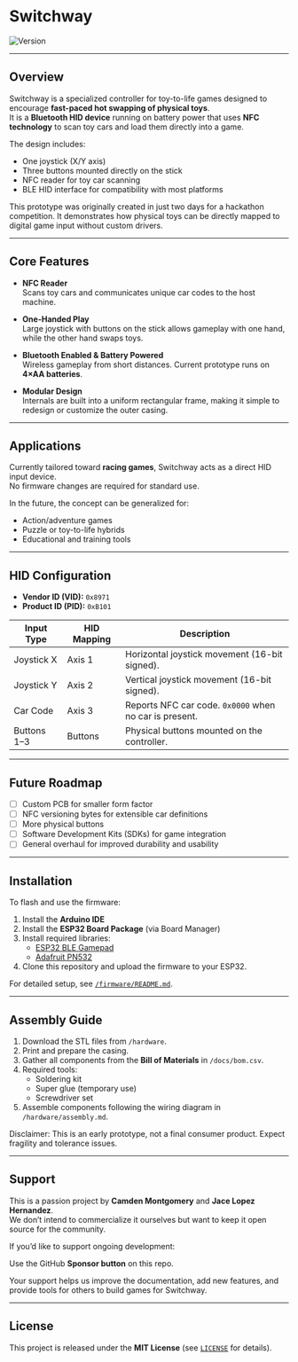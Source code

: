 # Switchway

![Version](https://img.shields.io/badge/version-1.0.0--beta-blue)

---

## Overview

Switchway is a specialized controller for toy-to-life games designed to encourage **fast-paced hot swapping of physical toys**.  
It is a **Bluetooth HID device** running on battery power that uses **NFC technology** to scan toy cars and load them directly into a game.  

The design includes:
- One joystick (X/Y axis)
- Three buttons mounted directly on the stick
- NFC reader for toy car scanning
- BLE HID interface for compatibility with most platforms

This prototype was originally created in just two days for a hackathon competition. It demonstrates how physical toys can be directly mapped to digital game input without custom drivers.

---

## Core Features

- **NFC Reader**  
  Scans toy cars and communicates unique car codes to the host machine.  

- **One-Handed Play**  
  Large joystick with buttons on the stick allows gameplay with one hand, while the other hand swaps toys.  

- **Bluetooth Enabled & Battery Powered**  
  Wireless gameplay from short distances. Current prototype runs on **4×AA batteries**.  

- **Modular Design**  
  Internals are built into a uniform rectangular frame, making it simple to redesign or customize the outer casing.  

---

## Applications

Currently tailored toward **racing games**, Switchway acts as a direct HID input device.  
No firmware changes are required for standard use.  

In the future, the concept can be generalized for:
- Action/adventure games
- Puzzle or toy-to-life hybrids
- Educational and training tools  

---

## HID Configuration

- **Vendor ID (VID):** `0x8971`  
- **Product ID (PID):** `0xB101`  

| Input Type   | HID Mapping | Description                                                       |
|--------------|-------------|-------------------------------------------------------------------|
| Joystick X   | Axis 1      | Horizontal joystick movement (16-bit signed).                     |
| Joystick Y   | Axis 2      | Vertical joystick movement (16-bit signed).                       |
| Car Code     | Axis 3      | Reports NFC car code. `0x0000` when no car is present.             |
| Buttons 1–3  | Buttons     | Physical buttons mounted on the controller.                       |

---

## Future Roadmap

- [ ] Custom PCB for smaller form factor  
- [ ] NFC versioning bytes for extensible car definitions  
- [ ] More physical buttons  
- [ ] Software Development Kits (SDKs) for game integration  
- [ ] General overhaul for improved durability and usability  

---

## Installation

To flash and use the firmware:  

1. Install the **Arduino IDE**  
2. Install the **ESP32 Board Package** (via Board Manager)  
3. Install required libraries:  
   - [ESP32 BLE Gamepad](https://github.com/lemmingDev/ESP32-BLE-Gamepad)  
   - [Adafruit PN532](https://github.com/adafruit/Adafruit-PN532)  
4. Clone this repository and upload the firmware to your ESP32.  

For detailed setup, see [`/firmware/README.md`](firmware/README.md).  

---

## Assembly Guide

1. Download the STL files from `/hardware`.  
2. Print and prepare the casing.  
3. Gather all components from the **Bill of Materials** in `/docs/bom.csv`.  
4. Required tools:  
   - Soldering kit  
   - Super glue (temporary use)  
   - Screwdriver set  
5. Assemble components following the wiring diagram in `/hardware/assembly.md`.  

Disclaimer: This is an early prototype, not a final consumer product. Expect fragility and tolerance issues.

---

## Support

This is a passion project by **Camden Montgomery** and **Jace Lopez Hernandez**.  
We don’t intend to commercialize it ourselves but want to keep it open source for the community.  

If you’d like to support ongoing development:  

Use the GitHub **Sponsor button** on this repo.  

Your support helps us improve the documentation, add new features, and provide tools for others to build games for Switchway.  

---

## License

This project is released under the **MIT License** (see [`LICENSE`](LICENSE) for details). 